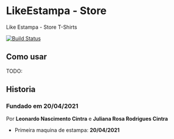 # LikeEstampa - Store
Like Estampa - Store T-Shirts

[![Build Status](https://travis-ci.com/leonardocintra/likeestampa.svg?branch=main)](https://travis-ci.com/leonardocintra/likeestampa)

## Como usar
 TODO:

## Historia
### Fundado em 20/04/2021

Por **Leonardo Nascimento Cintra** e **Juliana Rosa Rodrigues Cintra**

- Primeira maquina de estampa: **20/04/2021**
